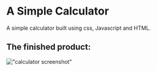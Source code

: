 # A Simple Calculator

A simple calculator built using css, Javascript and HTML.

## The finished product:

!["calculator screenshot"](https://github.com/cascobie/Tic-tac-toe/blob/master/public/Screen%20Shot%202021-08-09%20at%201.26.23%20PM.png)